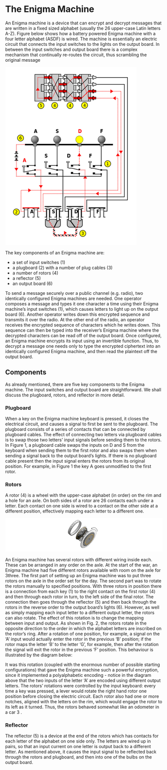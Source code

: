 # The Enigma Machine
An Enigma machine is a device that can encrypt and decrypt messages that are written in a fixed sized alphabet
(usually the 26 upper-case Latin letters A-Z). Figure below shows how a battery powered Enigma machine with a four
letter alphabet (ASDF) is wired. The machine is essentially an electric circuit that connects the input switches to
the lights on the output board. In between the input switches and output board there is a complex mechanism that
continually re-routes the circuit, thus scrambling the original message

![Alt text](img/Enigma_wiring.png?raw=true "Enigma Wiring")

The key components of an Enigma machine are:
- a set of input switches (1)
- a plugboard (2) with a number of plug cables (3)
- a number of rotors (4)
- a reflector (5)
- an output board (6)

To send a message securely over a public channel (e.g. radio), two identically configured Enigma machines are
needed. One operator composes a message and types it one character a time using their Enigma machine’s input
switches (1), which causes letters to light up on the output board (6). Another operator writes down this encrypted
sequence and transmits it over the radio. At the other end of the radio, an operator receives the encrypted sequence
of characters which he writes down. This sequence can then be typed into the receiver’s Enigma machine where
the decrypted characters can be read off of the output board.
Once configured, an Enigma machine encrypts its input using an invertible function. Thus, to decrypt a message
one needs only to type the encrypted ciphertext into an identically configured Enigma machine, and then read the
plaintext off the output board.

## Components

As already mentioned, there are five key components to the Enigma machine. The input switches and output board
are straightforward. We shall discuss the plugboard, rotors, and reflector in more detail.

### Plugboard

When a key on the Enigma machine keyboard is pressed, it closes the electrical circuit, and causes a signal to first
be sent to the plugboard. The plugboard consists of a series of contacts that can be connected by plugboard cables.
The effect of connecting two letters via plugboard cables is to swap those two letters’ input signals before sending
them to the rotors. In Figure 1, a plugboard cable swaps the inputs on D and S from the keyboard when sending
them to the first rotor and also swaps them when sending a signal back to the output board’s lights. If there is no
plugboard cable present then the input signal enters the rotors from its original position. For example, in Figure 1
the key A goes unmodified to the first rotor.

### Rotors
A rotor (4) is a wheel with the upper-case alphabet (in order) on the rim and a hole for an axle. On both sides of
a rotor are 26 contacts each under a letter. Each contact on one side is wired to a contact on the other side at a
different position, effectively mapping each letter to a different one.

![Alt text](img/rotor.png?raw=true "Enigma Wiring")

An Enigma machine has several rotors with different wiring inside each. These can be arranged in any order on
the axle. At the start of the war, an Enigma machine had five different rotors available with room on the axle for
3three. The first part of setting up an Enigma machine was to put three rotors on the axle in the order set for the
day. The second part was to rotate the rotors manually to specified positions.
With three rotors in position there is a connection from each key (1) to the right contact on the first rotor
(4) and then through each rotor in turn, to the left side of the final rotor. The connection then goes through the
reflector (5) and then back through the rotors in the reverse order to the output board’s lights (6).
However, as well as simply mapping each input letter to a different output letter, the rotors can also rotate. The
effect of this rotation is to change the mapping between input and output. As shown in Fig. 2, the rotors rotate in
the opposite direction to the order in which the alphabet letters are inscribed on the rotor’s ring. After a rotation
of one position, for example, a signal on the ‘A’ input would actually enter the rotor in the previous ‘B’ position;
if the rotor maps the letter ‘B’ to the letter ‘G’, for example, then after the rotation the signal will exit the rotor
in the previous ‘F’ position. This behaviour is illustrated by the diagram below:


It was this rotation (coupled with the enormous number of possible starting configurations) that gave the Enigma
machine such a powerful encryption, since it implemented a polyalphabetic encoding - notice in the diagram above
that the two inputs of the letter ‘A’ are encoded using different output letters.
The rotors’ rotations were controlled by the input keyboard: every time a key was pressed, a lever would rotate
the right hand rotor one position before closing the electric circuit. Each rotor also had one or more notches,
aligned with the letters on the rim, which would engage the rotor to its left as it turned. Thus, the rotors behaved
somewhat like an odometer in a car 3 .

### Reflector

The reflector (5) is a device at the end of the rotors which has contacts for each letter of the alphabet on one side
only. The letters are wired up in pairs, so that an input current on one letter is output back to a different letter.
As mentioned above, it causes the input signal to be reflected back through the rotors and plugboard, and then
into one of the bulbs on the output board.

